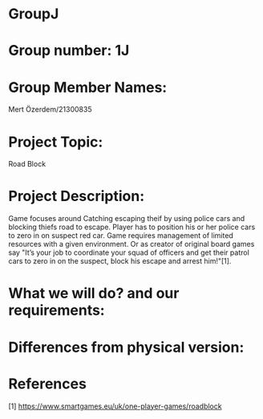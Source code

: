 # GroupJ

# Group number: 1J

# Group Member Names:
Mert Özerdem/21300835

# Project Topic: 
  Road Block

# Project Description:
Game focuses around Catching escaping theif by using police cars and blocking thiefs road to escape. Player has to position his or her police cars to zero in on suspect red car. Game requires management of limited resources with a given environment. Or as creator of original board games say "It’s your job to coordinate your squad of officers and get their patrol cars to zero in on the suspect, block his escape and arrest him!"[1].

# What we will do? and our requirements:

# Differences from physical version:
  
# References
[1] https://www.smartgames.eu/uk/one-player-games/roadblock
